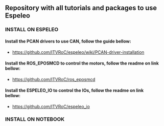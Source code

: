 ## Repository with all tutorials and packages to use Espeleo

### INSTALL ON ESPELEO

#### Install the PCAN drivers to use CAN, follow the guide bellow:
 - https://github.com/ITVRoC/espeleo/wiki/PCAN-driver-installation

#### Install the ROS_EPOSMCD to control the motors, follow the readme on link bellow:
 - https://github.com/ITVRoC/ros_eposmcd
 
#### Install the ESPELEO_IO to control the IOs, follow the readme on link bellow:
 - https://github.com/ITVRoC/espeleo_io
 
 
 
 
 ### INSTALL ON NOTEBOOK
